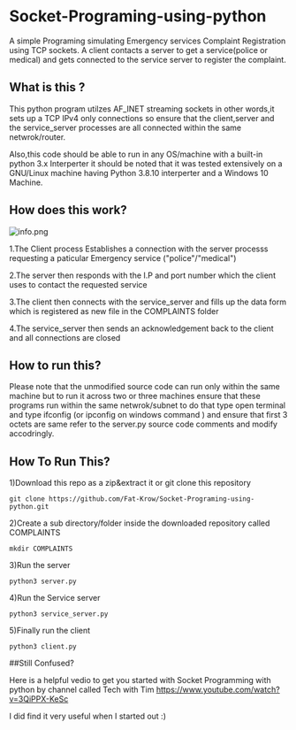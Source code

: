# Socket-Programing-using-python
A simple Programing simulating Emergency services Complaint Registration using TCP sockets.
A client contacts a server to get a service(police or medical)
and gets connected to the service server to register the complaint.
## What is this ?

  This python program utilzes AF_INET streaming sockets in other words,it sets up a TCP  IPv4 only connections
  so ensure that the client,server and the service_server processes are all connected within the same netwrok/router.

  Also,this code should be able to run in any OS/machine with a built-in python 3.x Interperter it should be noted that 
  it was tested extensively on a GNU/Linux machine having Python 3.8.10 interperter and a Windows 10 Machine.

## How does this work?
   ![info.png](https://user-images.githubusercontent.com/91942626/177193455-9dff60b9-d379-4493-bbcd-58e0a644c898.png)

   1.The Client process Establishes a connection with the server processs requesting a paticular Emergency service ("police"/"medical")
   
   2.The server then responds with the I.P and port number which the client uses to contact the requested service
   
   3.The client then connects with  the service_server and fills up the data form which is registered as new file in the COMPLAINTS folder
   
   4.The service_server then sends an acknowledgement back to the client and  all connections are closed
   
## How to run  this?
  Please note that the unmodified source code can run only within the same machine
  but to run it across  two or three machines ensure that
  these programs run within the same netwrok/subnet 
  to do that type open terminal and type ifconfig (or ipconfig on windows command )
  and ensure that first 3 octets are same refer to the server.py source code comments and modify accodringly.
    
## How To Run This?
1)Download this repo as a zip&extract it  or git clone this repository
    
    git clone https://github.com/Fat-Krow/Socket-Programing-using-python.git

2)Create a sub directory/folder inside the downloaded repository called COMPLAINTS
    
    mkdir COMPLAINTS

3)Run the server
 
    python3 server.py
    
4)Run the Service server

    python3 service_server.py
    
5)Finally run  the client

    python3 client.py

##Still Confused?
  
  Here is a helpful vedio to get you started with Socket Programming with python by channel called Tech with Tim
  https://www.youtube.com/watch?v=3QiPPX-KeSc
  
  I did find  it very useful when I started out :) 
